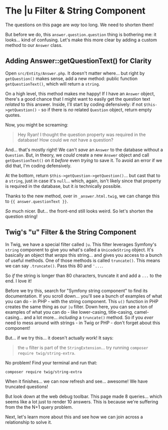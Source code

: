 # The |u Filter & String Component

The questions on this page are *way* too long. We need to shorten them!

But before we do, this `answer.question.question` thing is bothering me: it looks...
kind of confusing. Let's make this more clear by adding a custom method to our `Answer`
class.

## Adding Answer::getQuestionText() for Clarity

Open `src/Entity/Answer.php`. It doesn't matter where... but right by
`getQuestion()` makes sense, add a new method: public function `getQuestionText()`,
which will return a `string`.

On a high level, this method makes me happy! If I have an `Answer` object, there's
a good chance that I might want to easily get the question text *related* to this
answer. Inside, I'll start by coding defensively: if not `$this->getQuestion()` -
so if there is *no* related `Question` object, return empty quotes.

Now, you might be screaming:

> Hey Ryan! I thought the question property was required in the database! How
> could we *not* have a question?

And... that's mostly right! We can't *save* an `Answer` to the database without a
`Question`. But, in theory, we *could* create a new `Answer` object and call
`getQuestionText()` on it *before* even *trying* to save it. To avoid an error
if we did that, I'm coding defensively.

At the bottom, return `$this->getQuestion->getQuestion()`... but cast that to a
`string`, just in case it's `null`... which, again, isn't likely since that property
is required in the database, but it *is* technically possible.

Thanks to the new method, over in `_answer.html.twig`, we can change this to
`{{ answer.questionText }}`.

*So* much nicer. But... the front-end still looks weird. So let's shorten the
question string!

## Twig's "u" Filter & the String Component

In Twig, we have a special filter called `|u`. This filter leverages Symfony's
`string` component to give you what's called a `UnicodeString` object. It's
basically an object that *wraps* this string... and gives you access to a bunch
of useful methods. One of those methods is called `truncate()`. This means we can
say `.truncate()`. Pass this 80 and `'...`.

So *if* the string is longer than 80 characters, truncate it and add a `...` to
the end. I love it!

Before we try this, search for "Symfony string component" to find its
documentation. If you scroll down... you'll see a bunch of examples of what
you can do - in PHP - with the string component. This `u()` function in PHP creates
the same thing as our `|u` filter. Down here, you can see a ton of examples
of what you can do - like lower-casing, title-casing, camel-casing... and a lot
more... *including* a `truncate()` method. So if you *ever* need to mess around
with strings - in Twig or PHP - don't forget about this component!

But... if we try this... it doesn't actually work! It says:

> the `u` filter is part of the `StringExtension`... try running
> `composer require twig/string-extra`.

No problem! Find your terminal and run that:

```terminal
composer require twig/string-extra
```

When it finishes... we can now refresh and see... awesome! We have truncated
questions!

But look down at the web debug toolbar. This page made 8 queries... which seems
like a lot just to render 10 answers. This is because we're suffering from the
the N+1 query problem.

Next, let's learn more about this and see how we can join across a relationship
to solve it.
